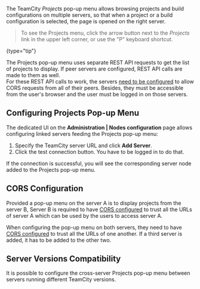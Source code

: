 [//]: # (title: Configuring Cross-Server Projects Pop-up Menu)
[//]: # (auxiliary-id: Configuring Cross-Server Projects Pop-up Menu;Configuring Cross-Server Projects Popup)

The TeamCity _Projects_ pop-up menu allows browsing projects and build configurations on multiple servers, so that when a project or a build configuration is selected, the page is opened on the right server.

>To see the Projects menu, click the arrow button next to the _Projects_ link in the upper left corner, or use the "P" keyboard shortcut.
>
{type="tip"}

The Projects pop-up menu uses separate REST API requests to get the list of projects to display. If peer servers are configured, REST API calls are made to them as well.   
For these REST API calls to work, the servers [need to be configured](https://www.jetbrains.com/help/teamcity/rest/teamcity-rest-api-documentation.html#CORS-support) to allow CORS requests from all of their peers. Besides, they must be accessible from the user's browser and the user must be logged in on those servers.

## Configuring Projects Pop-up Menu

The dedicated UI on the __Administration | Nodes configuration__ page allows configuring linked servers feeding the Projects pop-up menu:
1. Specify the TeamCity server URL and click __Add Server__.
2. Click the test connection button. You have to be logged in to do that.

If the connection is successful, you will see the corresponding server node added to the Projects pop-up menu.

## CORS Configuration

Provided a pop-up menu on the server A is to display projects from the server B, Server B is required to have [CORS configured](https://www.jetbrains.com/help/teamcity/rest/teamcity-rest-api-documentation.html#CORS-support) to trust all the URLs of server A which can be used by the users to access server A.

When configuring the pop-up menu on both servers, they need to have [CORS configured](https://www.jetbrains.com/help/teamcity/rest/teamcity-rest-api-documentation.html#CORS-support) to trust all the URLs of one another. If a third server is added, it has to be added to the other two.

## Server Versions Compatibility

It is possible to configure the cross-server Projects pop-up menu between servers running different TeamCity versions.